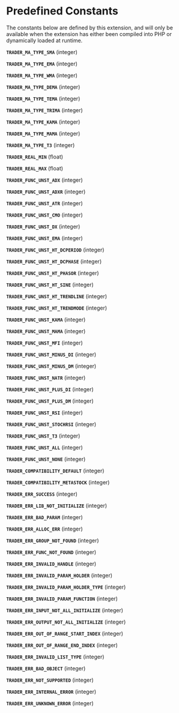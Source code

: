 Predefined Constants
====================

The constants below are defined by this extension, and will only be
available when the extension has either been compiled into PHP or
dynamically loaded at runtime.

**`TRADER_MA_TYPE_SMA`** (<span class="type">integer</span>)  
<span class="simpara"> </span>

**`TRADER_MA_TYPE_EMA`** (<span class="type">integer</span>)  
<span class="simpara"> </span>

**`TRADER_MA_TYPE_WMA`** (<span class="type">integer</span>)  
<span class="simpara"> </span>

**`TRADER_MA_TYPE_DEMA`** (<span class="type">integer</span>)  
<span class="simpara"> </span>

**`TRADER_MA_TYPE_TEMA`** (<span class="type">integer</span>)  
<span class="simpara"> </span>

**`TRADER_MA_TYPE_TRIMA`** (<span class="type">integer</span>)  
<span class="simpara"> </span>

**`TRADER_MA_TYPE_KAMA`** (<span class="type">integer</span>)  
<span class="simpara"> </span>

**`TRADER_MA_TYPE_MAMA`** (<span class="type">integer</span>)  
<span class="simpara"> </span>

**`TRADER_MA_TYPE_T3`** (<span class="type">integer</span>)  
<span class="simpara"> </span>

**`TRADER_REAL_MIN`** (<span class="type">float</span>)  
<span class="simpara"> </span>

**`TRADER_REAL_MAX`** (<span class="type">float</span>)  
<span class="simpara"> </span>

**`TRADER_FUNC_UNST_ADX`** (<span class="type">integer</span>)  
<span class="simpara"> </span>

**`TRADER_FUNC_UNST_ADXR`** (<span class="type">integer</span>)  
<span class="simpara"> </span>

**`TRADER_FUNC_UNST_ATR`** (<span class="type">integer</span>)  
<span class="simpara"> </span>

**`TRADER_FUNC_UNST_CMO`** (<span class="type">integer</span>)  
<span class="simpara"> </span>

**`TRADER_FUNC_UNST_DX`** (<span class="type">integer</span>)  
<span class="simpara"> </span>

**`TRADER_FUNC_UNST_EMA`** (<span class="type">integer</span>)  
<span class="simpara"> </span>

**`TRADER_FUNC_UNST_HT_DCPERIOD`** (<span class="type">integer</span>)  
<span class="simpara"> </span>

**`TRADER_FUNC_UNST_HT_DCPHASE`** (<span class="type">integer</span>)  
<span class="simpara"> </span>

**`TRADER_FUNC_UNST_HT_PHASOR`** (<span class="type">integer</span>)  
<span class="simpara"> </span>

**`TRADER_FUNC_UNST_HT_SINE`** (<span class="type">integer</span>)  
<span class="simpara"> </span>

**`TRADER_FUNC_UNST_HT_TRENDLINE`** (<span class="type">integer</span>)  
<span class="simpara"> </span>

**`TRADER_FUNC_UNST_HT_TRENDMODE`** (<span class="type">integer</span>)  
<span class="simpara"> </span>

**`TRADER_FUNC_UNST_KAMA`** (<span class="type">integer</span>)  
<span class="simpara"> </span>

**`TRADER_FUNC_UNST_MAMA`** (<span class="type">integer</span>)  
<span class="simpara"> </span>

**`TRADER_FUNC_UNST_MFI`** (<span class="type">integer</span>)  
<span class="simpara"> </span>

**`TRADER_FUNC_UNST_MINUS_DI`** (<span class="type">integer</span>)  
<span class="simpara"> </span>

**`TRADER_FUNC_UNST_MINUS_DM`** (<span class="type">integer</span>)  
<span class="simpara"> </span>

**`TRADER_FUNC_UNST_NATR`** (<span class="type">integer</span>)  
<span class="simpara"> </span>

**`TRADER_FUNC_UNST_PLUS_DI`** (<span class="type">integer</span>)  
<span class="simpara"> </span>

**`TRADER_FUNC_UNST_PLUS_DM`** (<span class="type">integer</span>)  
<span class="simpara"> </span>

**`TRADER_FUNC_UNST_RSI`** (<span class="type">integer</span>)  
<span class="simpara"> </span>

**`TRADER_FUNC_UNST_STOCHRSI`** (<span class="type">integer</span>)  
<span class="simpara"> </span>

**`TRADER_FUNC_UNST_T3`** (<span class="type">integer</span>)  
<span class="simpara"> </span>

**`TRADER_FUNC_UNST_ALL`** (<span class="type">integer</span>)  
<span class="simpara"> </span>

**`TRADER_FUNC_UNST_NONE`** (<span class="type">integer</span>)  
<span class="simpara"> </span>

**`TRADER_COMPATIBILITY_DEFAULT`** (<span class="type">integer</span>)  
<span class="simpara"> </span>

**`TRADER_COMPATIBILITY_METASTOCK`** (<span class="type">integer</span>)  
<span class="simpara"> </span>

**`TRADER_ERR_SUCCESS`** (<span class="type">integer</span>)  
<span class="simpara"> </span>

**`TRADER_ERR_LIB_NOT_INITIALIZE`** (<span class="type">integer</span>)  
<span class="simpara"> </span>

**`TRADER_ERR_BAD_PARAM`** (<span class="type">integer</span>)  
<span class="simpara"> </span>

**`TRADER_ERR_ALLOC_ERR`** (<span class="type">integer</span>)  
<span class="simpara"> </span>

**`TRADER_ERR_GROUP_NOT_FOUND`** (<span class="type">integer</span>)  
<span class="simpara"> </span>

**`TRADER_ERR_FUNC_NOT_FOUND`** (<span class="type">integer</span>)  
<span class="simpara"> </span>

**`TRADER_ERR_INVALID_HANDLE`** (<span class="type">integer</span>)  
<span class="simpara"> </span>

**`TRADER_ERR_INVALID_PARAM_HOLDER`** (<span class="type">integer</span>)  
<span class="simpara"> </span>

**`TRADER_ERR_INVALID_PARAM_HOLDER_TYPE`** (<span class="type">integer</span>)  
<span class="simpara"> </span>

**`TRADER_ERR_INVALID_PARAM_FUNCTION`** (<span class="type">integer</span>)  
<span class="simpara"> </span>

**`TRADER_ERR_INPUT_NOT_ALL_INITIALIZE`** (<span class="type">integer</span>)  
<span class="simpara"> </span>

**`TRADER_ERR_OUTPUT_NOT_ALL_INITIALIZE`** (<span class="type">integer</span>)  
<span class="simpara"> </span>

**`TRADER_ERR_OUT_OF_RANGE_START_INDEX`** (<span class="type">integer</span>)  
<span class="simpara"> </span>

**`TRADER_ERR_OUT_OF_RANGE_END_INDEX`** (<span class="type">integer</span>)  
<span class="simpara"> </span>

**`TRADER_ERR_INVALID_LIST_TYPE`** (<span class="type">integer</span>)  
<span class="simpara"> </span>

**`TRADER_ERR_BAD_OBJECT`** (<span class="type">integer</span>)  
<span class="simpara"> </span>

**`TRADER_ERR_NOT_SUPPORTED`** (<span class="type">integer</span>)  
<span class="simpara"> </span>

**`TRADER_ERR_INTERNAL_ERROR`** (<span class="type">integer</span>)  
<span class="simpara"> </span>

**`TRADER_ERR_UNKNOWN_ERROR`** (<span class="type">integer</span>)  
<span class="simpara"> </span>
